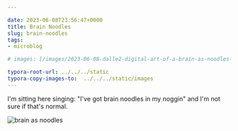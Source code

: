 ```yaml
---

date: 2023-06-08T23:56:47+0000
title: Brain Noodles
slug: brain-noodles
tags:
- microblog

# images: [/images/2023-06-08-dalle2-digital-art-of-a-brain-as-noodles-medium.png]

typora-root-url: ../../../static
typora-copy-images-to:  ../../../static/images
---
```


I'm sitting here singing: "I've got brain noodles in my noggin" and I'm not sure if that's normal.

![brain as noodles](/images/2023-06-08-dalle2-digital-art-of-a-brain-as-noodles-medium.png "brain as noodles by DALLE2")
